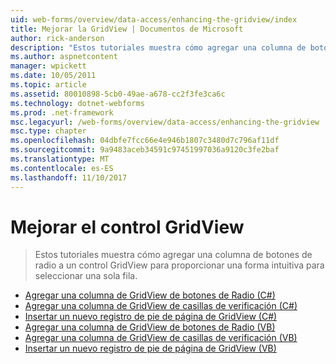 ```yaml
---
uid: web-forms/overview/data-access/enhancing-the-gridview/index
title: Mejorar la GridView | Documentos de Microsoft
author: rick-anderson
description: "Estos tutoriales muestra cómo agregar una columna de botones de radio a un control GridView para proporcionar una forma intuitiva para seleccionar una sola fila."
ms.author: aspnetcontent
manager: wpickett
ms.date: 10/05/2011
ms.topic: article
ms.assetid: 80010898-5cb0-49ae-a678-cc2f3fe3ca6c
ms.technology: dotnet-webforms
ms.prod: .net-framework
msc.legacyurl: /web-forms/overview/data-access/enhancing-the-gridview
msc.type: chapter
ms.openlocfilehash: 04dbfe7fcc66e4e946b1807c3480d7c796af11df
ms.sourcegitcommit: 9a9483aceb34591c97451997036a9120c3fe2baf
ms.translationtype: MT
ms.contentlocale: es-ES
ms.lasthandoff: 11/10/2017
---
```

<a name="enhancing-the-gridview"></a>Mejorar el control GridView
====================
> Estos tutoriales muestra cómo agregar una columna de botones de radio a un control GridView para proporcionar una forma intuitiva para seleccionar una sola fila.


- [Agregar una columna de GridView de botones de Radio (C#)](adding-a-gridview-column-of-radio-buttons-cs.md)
- [Agregar una columna de GridView de casillas de verificación (C#)](adding-a-gridview-column-of-checkboxes-cs.md)
- [Insertar un nuevo registro de pie de página de GridView (C#)](inserting-a-new-record-from-the-gridview-s-footer-cs.md)
- [Agregar una columna de GridView de botones de Radio (VB)](adding-a-gridview-column-of-radio-buttons-vb.md)
- [Agregar una columna de GridView de casillas de verificación (VB)](adding-a-gridview-column-of-checkboxes-vb.md)
- [Insertar un nuevo registro de pie de página de GridView (VB)](inserting-a-new-record-from-the-gridview-s-footer-vb.md)
